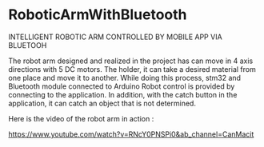 # RoboticArmWithBluetooth
INTELLIGENT ROBOTIC ARM CONTROLLED BY MOBILE APP VIA BLUETOOH 

The robot arm designed and realized in the project has can move in 4 axis directions with 5 DC motors. The holder, it can take a desired material from one place and move it to another. While doing this process, stm32 and Bluetooth module connected to Arduino Robot control is provided by connecting to the application. In addition, with the catch button in the application, it can catch an object that is not determined. 


Here is the video of the robot arm in action :


https://www.youtube.com/watch?v=RNcY0PNSPi0&ab_channel=CanMacit
